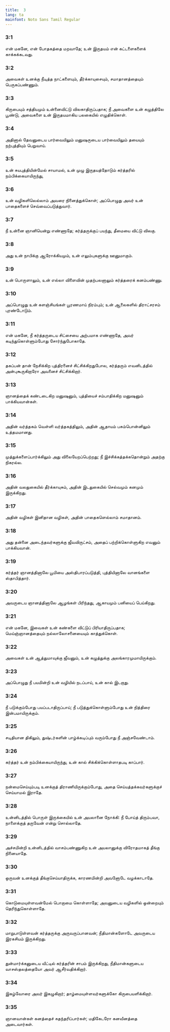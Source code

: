 ```yaml
---
title:  3
lang: ta
mainfont: Noto Sans Tamil Regular
---
```


###  3:1

என் மகனே, என் போதகத்தை மறவாதே; உன் இருதயம் என் கட்டளைகளைக் காக்கக்கடவது.

###  3:2

அவைகள் உனக்கு நீடித்த நாட்களையும், தீர்க்காயுசையும், சமாதானத்தையும் பெருகப்பண்ணும்.

###  3:3

கிருபையும் சத்தியமும் உன்னைவிட்டு விலகாதிருப்பதாக; நீ அவைகளை உன் கழுத்திலே பூண்டு, அவைகளை உன் இருதயமாகிய பலகையில் எழுதிக்கொள்.

###  3:4

அதினால் தேவனுடைய பார்வையிலும் மனுஷருடைய பார்வையிலும் தயையும் நற்புத்தியும் பெறுவாய்.

###  3:5

உன் சுயபுத்தியின்மேல் சாயாமல், உன் முழு இருதயத்தோடும் கர்த்தரில் நம்பிக்கையாயிருந்து,

###  3:6

உன் வழிகளிலெல்லாம் அவரை நினைத்துக்கொள்; அப்பொழுது அவர் உன் பாதைகளைச் செவ்வைப்படுத்துவார்.

###  3:7

நீ உன்னை ஞானியென்று எண்ணாதே; கர்த்தருக்குப் பயந்து, தீமையை விட்டு விலகு.

###  3:8

அது உன் நாபிக்கு ஆரோக்கியமும், உன் எலும்புகளுக்கு ஊனுமாகும்.

###  3:9

உன் பொருளாலும், உன் எல்லா விளைவின் முதற்பலனாலும் கர்த்தரைக் கனம்பண்ணு.

###  3:10

அப்பொழுது உன் களஞ்சியங்கள் பூரணமாய் நிரம்பும்; உன் ஆலைகளில் திராட்சரசம் புரண்டோடும்.

###  3:11

என் மகனே, நீ கர்த்தருடைய சிட்சையை அற்பமாக எண்ணாதே, அவர் கடிந்துகொள்ளும்போது சோர்ந்துபோகாதே.

###  3:12

தகப்பன் தான் நேசிக்கிற புத்திரனைச் சிட்சிக்கிறதுபோல, கர்த்தரும் எவனிடத்தில் அன்புகூருகிறாரோ அவனைச் சிட்சிக்கிறார்.

###  3:13

ஞானத்தைக் கண்டடைகிற மனுஷனும், புத்தியைச் சம்பாதிக்கிற மனுஷனும் பாக்கியவான்கள்.

###  3:14

அதின் வர்த்தகம் வெள்ளி வர்த்தகத்திலும், அதின் ஆதாயம் பசும்பொன்னிலும் உத்தமமானது.

###  3:15

முத்துக்களைப்பார்க்கிலும் அது விலையேறப்பெற்றது; நீ இச்சிக்கத்தக்கதொன்றும் அதற்கு நிகரல்ல.

###  3:16

அதின் வலதுகையில் தீர்க்காயுசும், அதின் இடதுகையில் செல்வமும் கனமும் இருக்கிறது.

###  3:17

அதின் வழிகள் இனிதான வழிகள், அதின் பாதைகளெல்லாம் சமாதானம்.

###  3:18

அது தன்னை அடைந்தவர்களுக்கு ஜீவவிருட்சம், அதைப் பற்றிக்கொள்ளுகிற எவனும் பாக்கியவான்.

###  3:19

கர்த்தர் ஞானத்தினாலே பூமியை அஸ்திபாரப்படுத்தி, புத்தியினாலே வானங்களை ஸ்தாபித்தார்.

###  3:20

அவருடைய ஞானத்தினாலே ஆழங்கள் பிரிந்தது, ஆகாயமும் பனியைப் பெய்கிறது.

###  3:21

என் மகனே, இவைகள் உன் கண்களை விட்டுப் பிரியாதிருப்பதாக; மெய்ஞ்ஞானத்தையும் நல்லாலோசனையையும் காத்துக்கொள்.

###  3:22

அவைகள் உன் ஆத்துமாவுக்கு ஜீவனும், உன் கழுத்துக்கு அலங்காரமுமாயிருக்கும்.

###  3:23

அப்பொழுது நீ பயமின்றி உன் வழியில் நடப்பாய், உன் கால் இடறாது.

###  3:24

நீ படுக்கும்போது பயப்படாதிருப்பாய்; நீ படுத்துக்கொள்ளும்போது உன் நித்திரை இன்பமாயிருக்கும்.

###  3:25

சடிதியான திகிலும், துஷ்டர்களின் பாழ்க்கடிப்பும் வரும்போது நீ அஞ்சவேண்டாம்.

###  3:26

கர்த்தர் உன் நம்பிக்கையாயிருந்து, உன் கால் சிக்கிக்கொள்ளாதபடி காப்பார்.

###  3:27

நன்மைசெய்யும்படி உனக்குத் திராணியிருக்கும்போது, அதை செய்யத்தக்கவர்களுக்குச் செய்யாமல் இராதே.

###  3:28

உன்னிடத்தில் பொருள் இருக்கையில் உன் அயலானை நோக்கி: நீ போய்த் திரும்பவா, நாளைக்குத் தருவேன் என்று சொல்லாதே.

###  3:29

அச்சமின்றி உன்னிடத்தில் வாசம்பண்ணுகிற உன் அயலானுக்கு விரோதமாகத் தீங்கு நினையாதே.

###  3:30

ஒருவன் உனக்குத் தீங்குசெய்யாதிருக்க, காரணமின்றி அவனோடே வழக்காடாதே.

###  3:31

கொடுமையுள்ளவன்மேல் பொறாமை கொள்ளாதே; அவனுடைய வழிகளில் ஒன்றையும் தெரிந்துகொள்ளாதே.

###  3:32

மாறுபாடுள்ளவன் கர்த்தருக்கு அருவருப்பானவன்; நீதிமான்களோடே அவருடைய இரகசியம் இருக்கிறது.

###  3:33

துன்மார்க்கனுடைய வீட்டில் கர்த்தரின் சாபம் இருக்கிறது, நீதிமான்களுடைய வாசஸ்தலத்தையோ அவர் ஆசீர்வதிக்கிறார்.

###  3:34

இகழ்வோரை அவர் இகழுகிறார்; தாழ்மையுள்ளவர்களுக்கோ கிருபையளிக்கிறார்.

###  3:35

ஞானவான்கள் கனத்தைச் சுதந்தரிப்பார்கள்; மதிகேடரோ கனவீனத்தை அடைவார்கள்.

